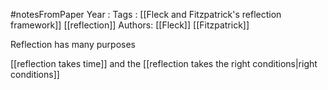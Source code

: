 #notesFromPaper
Year   :
Tags   : [[Fleck and Fitzpatrick's reflection framework]] [[reflection]]
Authors: [[Fleck]] [[Fitzpatrick]]

Reflection has many purposes

[[reflection takes time]] and the [[reflection takes the right conditions|right conditions]]
